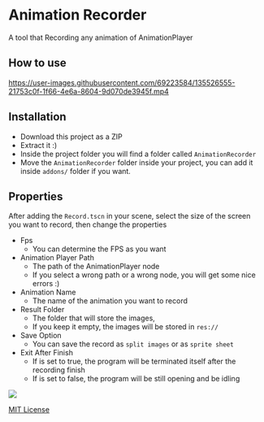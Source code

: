 # Animation Recorder

A tool that Recording any animation of AnimationPlayer

## How to use

https://user-images.githubusercontent.com/69223584/135526555-21753c0f-1f66-4e6a-8604-9d070de3945f.mp4

## Installation

- Download this project as a ZIP
- Extract it :)
- Inside the project folder you will find a folder called `AnimationRecorder` 
- Move the `AnimationRecorder` folder inside your project, you can add it inside `addons/` folder if you want.

## Properties

After adding the `Record.tscn` in your scene,
select the size of the screen you want to record, then change the properties

- Fps
  - You can determine the FPS as you want
- Animation Player Path
  - The path of the AnimationPlayer node
  - If you select a wrong path or a wrong node, you will get some nice errors :)  
- Animation Name
  - The name of the animation you want to record
- Result Folder
  - The folder that will store the images,
  - If you keep it empty, the images will be stored in `res://` 
- Save Option
  - You can save the record as `split images` or as `sprite sheet`
- Exit After Finish
   - If is set to true, the program will be terminated itself after the recording finish
   - If is set to false, the program will be still opening and be idling

![](https://user-images.githubusercontent.com/69223584/135724686-01cbc6a0-366e-4cc1-9a7b-f215903abe6f.png)


[MIT License](LICENSE)
